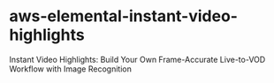 # aws-elemental-instant-video-highlights
Instant Video Highlights: Build Your Own Frame-Accurate Live-to-VOD Workflow with Image Recognition
